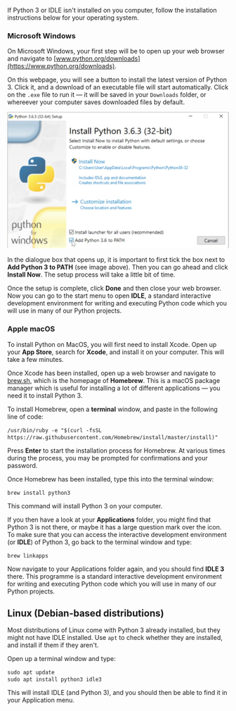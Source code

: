 If Python 3 or IDLE isn't installed on you computer, follow the installation instructions below for your operating system.

### Microsoft Windows

On Microsoft Windows, your first step will be to open up your web browser and navigate to [www.python.org/downloads](https://www.python.org/downloads).

On this webpage, you will see a button to install the latest version of Python 3. Click it, and a download of an executable file will start automatically. Click on the `.exe` file to run it — it will be saved in your `Downloads` folder, or whereever your computer saves downloaded files by default.

![Python Install Dialogue Box](images/windows_install_python.png)

In the dialogue box that opens up, it is important to first tick the box next to **Add Python 3 to PATH** (see image above). Then you can go ahead and click **Install Now**. The setup process will take a little bit of time.

Once the setup is complete, click **Done** and then close your web browser. Now you can go to the start menu to open **IDLE**, a standard interactive development environment for writing and executing Python code which you will use in many of our Python projects.

### Apple macOS

To install Python on MacOS, you will first need to install Xcode. Open up your **App Store**, search for **Xcode**, and install it on your computer. This will take a few minutes.

Once Xcode has been installed, open up a web browser and navigate to [brew.sh](https://brew.sh), which is the homepage of **Homebrew**. This is a macOS package manager which is useful for installing a lot of different applications — you need it to install Python 3.

To install Homebrew, open a **terminal** window, and paste in the following line of code:

```
/usr/bin/ruby -e "$(curl -fsSL https://raw.githubusercontent.com/Homebrew/install/master/install)"
```

Press **Enter** to start the installation process for Homebrew. At various times during the process, you may be prompted for confirmations and your password.

Once Homebrew has been installed, type this into the terminal window:

```
brew install python3
```

This command will install Python 3 on your computer.

If you then have a look at your **Applications** folder, you might find that Python 3 is not there, or maybe it has a large question mark over the icon. To make sure that you can access the interactive development environment (or **IDLE**) of Python 3, go back to the terminal window and type:

```
brew linkapps
```

Now navigate to your Applications folder again, and you should find **IDLE 3** there. This programme is a standard interactive development environment for writing and executing Python code which you will use in many of our Python projects.

## Linux (Debian-based distributions)

Most distributions of Linux come with Python 3 already installed, but they might not have IDLE installed. Use `apt` to check whether they are installed, and install if them if they aren't.

Open up a terminal window and type:

```
sudo apt update
sudo apt install python3 idle3
```

This will install IDLE (and Python 3), and you should then be able to find it in your Application menu.
